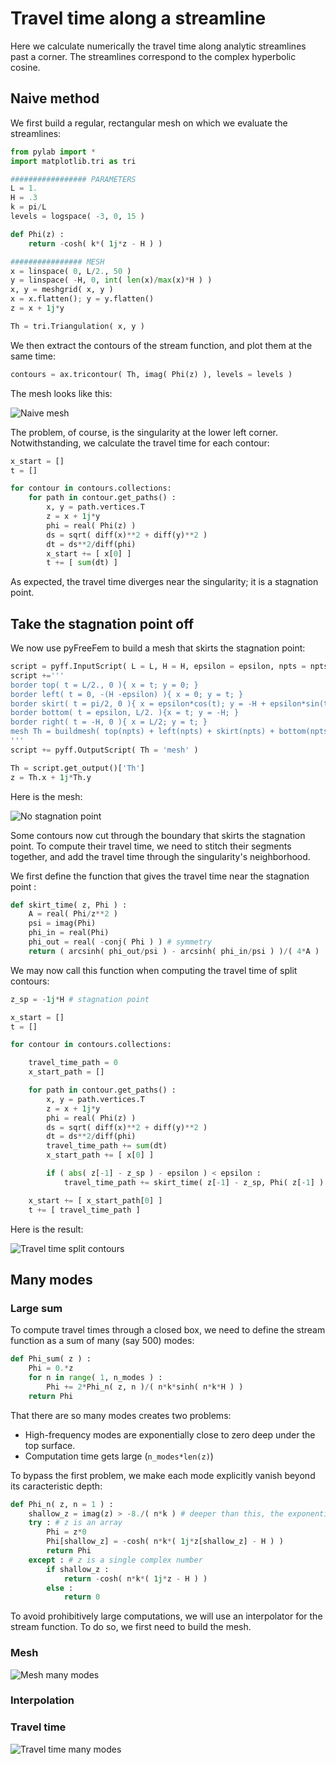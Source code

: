 # Travel time along a streamline

Here we calculate numerically the travel time along analytic streamlines past a corner. The streamlines correspond to the complex hyperbolic cosine.

## Naive method

We first build a regular, rectangular mesh on which we evaluate the streamlines:

```python
from pylab import *
import matplotlib.tri as tri

################# PARAMETERS
L = 1.
H = .3
k = pi/L
levels = logspace( -3, 0, 15 )

def Phi(z) :
    return -cosh( k*( 1j*z - H ) )

################ MESH
x = linspace( 0, L/2., 50 )
y = linspace( -H, 0, int( len(x)/max(x)*H ) )
x, y = meshgrid( x, y )
x = x.flatten(); y = y.flatten()
z = x + 1j*y

Th = tri.Triangulation( x, y )
```
We then extract the contours of the stream function, and plot them at the same time:
```python
contours = ax.tricontour( Th, imag( Phi(z) ), levels = levels )
```
The mesh looks like this:

![Naive mesh](./../figures/travel_times_naive.svg)

The problem, of course, is the singularity at the lower left corner. Notwithstanding, we calculate the travel time for each contour:
```python
x_start = []
t = []

for contour in contours.collections:
    for path in contour.get_paths() :
        x, y = path.vertices.T
        z = x + 1j*y
        phi = real( Phi(z) )
        ds = sqrt( diff(x)**2 + diff(y)**2 )
        dt = ds**2/diff(phi)
        x_start += [ x[0] ]
        t += [ sum(dt) ]
```
As expected, the travel time diverges near the singularity; it is a stagnation point.

## Take the stagnation point off

We now use pyFreeFem to build a mesh that skirts the stagnation point:
```python
script = pyff.InputScript( L = L, H = H, epsilon = epsilon, npts = npts )
script +='''
border top( t = L/2., 0 ){ x = t; y = 0; }
border left( t = 0, -(H -epsilon) ){ x = 0; y = t; }
border skirt( t = pi/2, 0 ){ x = epsilon*cos(t); y = -H + epsilon*sin(t); }
border bottom( t = epsilon, L/2. ){x = t; y = -H; }
border right( t = -H, 0 ){ x = L/2; y = t; }
mesh Th = buildmesh( top(npts) + left(npts) + skirt(npts) + bottom(npts) + right(npts) );
'''
script += pyff.OutputScript( Th = 'mesh' )

Th = script.get_output()['Th']
z = Th.x + 1j*Th.y
```
Here is the mesh:

![No stagnation point](./../figures/travel_times_no_stagnation_mesh.svg)

Some contours now cut through the boundary that skirts the stagnation point. To compute their travel time, we need to stitch their segments together, and add the travel time through the singularity's neighborhood.

We first define the function that gives the travel time near the stagnation point :
```python
def skirt_time( z, Phi ) :
    A = real( Phi/z**2 )
    psi = imag(Phi)
    phi_in = real(Phi)
    phi_out = real( -conj( Phi ) ) # symmetry
    return ( arcsinh( phi_out/psi ) - arcsinh( phi_in/psi ) )/( 4*A )
```
We may now call this function when computing the travel time of split contours:
```python
z_sp = -1j*H # stagnation point

x_start = []
t = []

for contour in contours.collections:

    travel_time_path = 0
    x_start_path = []

    for path in contour.get_paths() :
        x, y = path.vertices.T
        z = x + 1j*y
        phi = real( Phi(z) )
        ds = sqrt( diff(x)**2 + diff(y)**2 )
        dt = ds**2/diff(phi)
        travel_time_path += sum(dt)
        x_start_path += [ x[0] ]

        if ( abs( z[-1] - z_sp ) - epsilon ) < epsilon :
            travel_time_path += skirt_time( z[-1] - z_sp, Phi( z[-1] ) - Phi( z_sp ) )

    x_start += [ x_start_path[0] ]
    t += [ travel_time_path ]
```
Here is the result:

![Travel time split contours](./../figures/travel_times_no_stagnation_trav_time.svg)

## Many modes

### Large sum

To compute travel times through a closed box, we need to define the stream function as a sum of many (say 500) modes:
```python
def Phi_sum( z ) :
    Phi = 0.*z
    for n in range( 1, n_modes ) :
        Phi += 2*Phi_n( z, n )/( n*k*sinh( n*k*H ) )
    return Phi
```
That there are so many modes creates two problems:

- High-frequency modes are exponentially close to zero deep under the top surface.
- Computation time gets large (`n_modes*len(z)`)

To bypass the first problem, we make each mode explicitly vanish beyond its caracteristic depth:
```python
def Phi_n( z, n = 1 ) :
    shallow_z = imag(z) > -8./( n*k ) # deeper than this, the exponential virtually vanishes
    try : # z is an array
        Phi = z*0
        Phi[shallow_z] = -cosh( n*k*( 1j*z[shallow_z] - H ) )
        return Phi
    except : # z is a single complex number
        if shallow_z :
            return -cosh( n*k*( 1j*z - H ) )
        else :
            return 0
```
To avoid prohibitively large computations, we will use an interpolator for the stream function. To do so, we first need to build the mesh.

### Mesh
![Mesh many modes](./../figures/travel_times_many_modes_mesh.svg)

### Interpolation

### Travel time
![Travel time many modes](./../figures/travel_times_many_modes_trav_time.svg)
